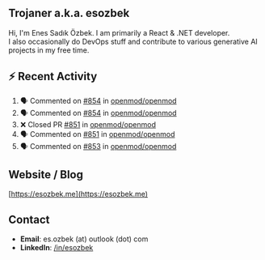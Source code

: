 ##  Trojaner a.k.a. esozbek
Hi, I'm Enes Sadık Özbek. I am primarily a React & .NET developer.  
I also occasionally do DevOps stuff and contribute to various generative AI projects in my free time.

## :zap: Recent Activity

<!--START_SECTION:activity-->
1. 🗣 Commented on [#854](https://github.com/openmod/openmod/pull/854#issuecomment-3210533230) in [openmod/openmod](https://github.com/openmod/openmod)
2. 🗣 Commented on [#854](https://github.com/openmod/openmod/pull/854#issuecomment-3210517585) in [openmod/openmod](https://github.com/openmod/openmod)
3. ❌ Closed PR [#851](https://github.com/openmod/openmod/pull/851) in [openmod/openmod](https://github.com/openmod/openmod)
4. 🗣 Commented on [#851](https://github.com/openmod/openmod/pull/851#issuecomment-3210503657) in [openmod/openmod](https://github.com/openmod/openmod)
5. 🗣 Commented on [#853](https://github.com/openmod/openmod/pull/853#issuecomment-3210495879) in [openmod/openmod](https://github.com/openmod/openmod)
<!--END_SECTION:activity-->

## Website / Blog
[https://esozbek.me](https://esozbek.me)

## Contact
- **Email**: es.ozbek (at) outlook (dot) com
- **LinkedIn**: [/in/esozbek](https://linkedin.com/in/esozbek)
